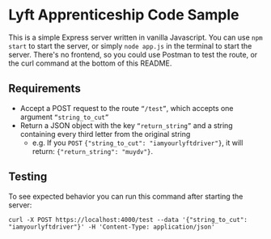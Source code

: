 # Lyft Apprenticeship Code Sample

This is a simple Express server written in vanilla Javascript. You can use `npm start` to start the server, or simply `node app.js` in the terminal to start the server. There's no frontend, so you could use Postman to test the route, or the curl command at the bottom of this README.

## Requirements
* Accept a POST request to the route `“/test”`, which accepts one argument `“string_to_cut”`
* Return a JSON object with the key `“return_string”` and a string containing every third letter from the original string
    * e.g. If you `POST` `{"string_to_cut": "iamyourlyftdriver"}`, it will return: `{"return_string": "muydv"}`.

## Testing
To see expected behavior you can run this command after starting the server:

```
curl -X POST https://localhost:4000/test --data '{"string_to_cut": "iamyourlyftdriver"}' -H 'Content-Type: application/json'
```
